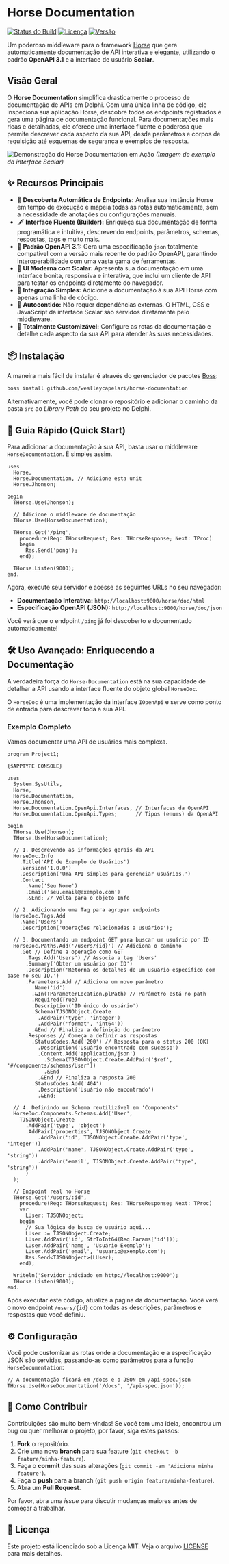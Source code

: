 # Horse Documentation

[![Status do Build](https://img.shields.io/github/actions/workflow/status/weslleycapelari/horse-documentation/ci.yml?branch=main&style=for-the-badge)](https://github.com/weslleycapelari/horse-documentation/actions)
[![Licença](https://img.shields.io/github/license/weslleycapelari/horse-documentation?style=for-the-badge)](LICENSE)
[![Versão](https://img.shields.io/github/v/release/weslleycapelari/horse-documentation?style=for-the-badge)](https://github.com/weslleycapelari/horse-documentation/releases)

Um poderoso middleware para o framework [Horse](https://github.com/HashLoad/horse) que gera automaticamente documentação de API interativa e elegante, utilizando o padrão **OpenAPI 3.1** e a interface de usuário **Scalar**.

## Visão Geral

O **Horse Documentation** simplifica drasticamente o processo de documentação de APIs em Delphi. Com uma única linha de código, ele inspeciona sua aplicação Horse, descobre todos os endpoints registrados e gera uma página de documentação funcional. Para documentações mais ricas e detalhadas, ele oferece uma interface fluente e poderosa que permite descrever cada aspecto da sua API, desde parâmetros e corpos de requisição até esquemas de segurança e exemplos de resposta.

![Demonstração do Horse Documentation em Ação](httpsd://raw.githubusercontent.com/weslleycapelari/horse-documentation/example.png)
*(Imagem de exemplo da interface Scalar)*

## ✨ Recursos Principais

*   🔎 **Descoberta Automática de Endpoints:** Analisa sua instância Horse em tempo de execução e mapeia todas as rotas automaticamente, sem a necessidade de anotações ou configurações manuais.
*   🖋️ **Interface Fluente (Builder):** Enriqueça sua documentação de forma programática e intuitiva, descrevendo endpoints, parâmetros, schemas, respostas, tags e muito mais.
*   📄 **Padrão OpenAPI 3.1:** Gera uma especificação `json` totalmente compatível com a versão mais recente do padrão OpenAPI, garantindo interoperabilidade com uma vasta gama de ferramentas.
*   🎨 **UI Moderna com Scalar:** Apresenta sua documentação em uma interface bonita, responsiva e interativa, que inclui um cliente de API para testar os endpoints diretamente do navegador.
*   🚀 **Integração Simples:** Adicione a documentação à sua API Horse com apenas uma linha de código.
*   🧩 **Autocontido:** Não requer dependências externas. O HTML, CSS e JavaScript da interface Scalar são servidos diretamente pelo middleware.
*   🔧 **Totalmente Customizável:** Configure as rotas da documentação e detalhe cada aspecto da sua API para atender às suas necessidades.

## 📦 Instalação

A maneira mais fácil de instalar é através do gerenciador de pacotes [Boss](https://github.com/HashLoad/boss):

```sh
boss install github.com/weslleycapelari/horse-documentation
```

Alternativamente, você pode clonar o repositório e adicionar o caminho da pasta `src` ao *Library Path* do seu projeto no Delphi.

## 🚀 Guia Rápido (Quick Start)

Para adicionar a documentação à sua API, basta usar o middleware `HorseDocumentation`. É simples assim.

```delphi
uses
  Horse,
  Horse.Documentation, // Adicione esta unit
  Horse.Jhonson;

begin
  THorse.Use(Jhonson);
  
  // Adicione o middleware de documentação
  THorse.Use(HorseDocumentation);

  THorse.Get('/ping',
    procedure(Req: THorseRequest; Res: THorseResponse; Next: TProc)
    begin
      Res.Send('pong');
    end);

  THorse.Listen(9000);
end.
```

Agora, execute seu servidor e acesse as seguintes URLs no seu navegador:

*   **Documentação Interativa:** `http://localhost:9000/horse/doc/html`
*   **Especificação OpenAPI (JSON):** `http://localhost:9000/horse/doc/json`

Você verá que o endpoint `/ping` já foi descoberto e documentado automaticamente!

## 🛠️ Uso Avançado: Enriquecendo a Documentação

A verdadeira força do `Horse-Documentation` está na sua capacidade de detalhar a API usando a interface fluente do objeto global `HorseDoc`.

O `HorseDoc` é uma implementação da interface `IOpenApi` e serve como ponto de entrada para descrever toda a sua API.

### Exemplo Completo

Vamos documentar uma API de usuários mais complexa.

```delphi
program Project1;

{$APPTYPE CONSOLE}

uses
  System.SysUtils,
  Horse,
  Horse.Documentation,
  Horse.Jhonson,
  Horse.Documentation.OpenApi.Interfaces, // Interfaces da OpenAPI
  Horse.Documentation.OpenApi.Types;      // Tipos (enums) da OpenAPI

begin
  THorse.Use(Jhonson);
  THorse.Use(HorseDocumentation);

  // 1. Descrevendo as informações gerais da API
  HorseDoc.Info
    .Title('API de Exemplo de Usuários')
    .Version('1.0.0')
    .Description('Uma API simples para gerenciar usuários.')
    .Contact
      .Name('Seu Nome')
      .Email('seu.email@exemplo.com')
      .&End; // Volta para o objeto Info

  // 2. Adicionando uma Tag para agrupar endpoints
  HorseDoc.Tags.Add
    .Name('Users')
    .Description('Operações relacionadas a usuários');

  // 3. Documentando um endpoint GET para buscar um usuário por ID
  HorseDoc.Paths.Add('/users/{id}') // Adiciona o caminho
    .Get // Define a operação como GET
      .Tags.Add('Users') // Associa a tag 'Users'
      .Summary('Obter um usuário por ID')
      .Description('Retorna os detalhes de um usuário específico com base no seu ID.')
      .Parameters.Add // Adiciona um novo parâmetro
        .Name('id')
        .&In(TParameterLocation.plPath) // Parâmetro está no path
        .Required(True)
        .Description('ID único do usuário')
        .Schema(TJSONObject.Create
          .AddPair('type', 'integer')
          .AddPair('format', 'int64'))
        .&End // Finaliza a definição do parâmetro
      .Responses // Começa a definir as respostas
        .StatusCodes.Add('200') // Resposta para o status 200 (OK)
          .Description('Usuário encontrado com sucesso')
          .Content.Add('application/json')
            .Schema(TJSONObject.Create.AddPair('$ref', '#/components/schemas/User'))
            .&End
          .&End // Finaliza a resposta 200
        .StatusCodes.Add('404')
          .Description('Usuário não encontrado')
          .&End;

  // 4. Definindo um Schema reutilizável em 'Components'
  HorseDoc.Components.Schemas.Add('User',
    TJSONObject.Create
      .AddPair('type', 'object')
      .AddPair('properties', TJSONObject.Create
          .AddPair('id', TJSONObject.Create.AddPair('type', 'integer'))
          .AddPair('name', TJSONObject.Create.AddPair('type', 'string'))
          .AddPair('email', TJSONObject.Create.AddPair('type', 'string'))
      )
  );

  // Endpoint real no Horse
  THorse.Get('/users/:id',
    procedure(Req: THorseRequest; Res: THorseResponse; Next: TProc)
    var
      LUser: TJSONObject;
    begin
      // Sua lógica de busca de usuário aqui...
      LUser := TJSONObject.Create;
      LUser.AddPair('id', StrToInt64(Req.Params['id']));
      LUser.AddPair('name', 'Usuário Exemplo');
      LUser.AddPair('email', 'usuario@exemplo.com');
      Res.Send<TJSONObject>(LUser);
    end);

  Writeln('Servidor iniciado em http://localhost:9000');
  THorse.Listen(9000);
end.

```

Após executar este código, atualize a página da documentação. Você verá o novo endpoint `/users/{id}` com todas as descrições, parâmetros e respostas que você definiu.

## ⚙️ Configuração

Você pode customizar as rotas onde a documentação e a especificação JSON são servidas, passando-as como parâmetros para a função `HorseDocumentation`:

```delphi
// A documentação ficará em /docs e o JSON em /api-spec.json
THorse.Use(HorseDocumentation('/docs', '/api-spec.json'));
```

## 🤝 Como Contribuir

Contribuições são muito bem-vindas! Se você tem uma ideia, encontrou um bug ou quer melhorar o projeto, por favor, siga estes passos:

1.  **Fork** o repositório.
2.  Crie uma nova **branch** para sua feature (`git checkout -b feature/minha-feature`).
3.  Faça o **commit** das suas alterações (`git commit -am 'Adiciona minha feature'`).
4.  Faça o **push** para a branch (`git push origin feature/minha-feature`).
5.  Abra um **Pull Request**.

Por favor, abra uma *issue* para discutir mudanças maiores antes de começar a trabalhar.

## 📄 Licença

Este projeto está licenciado sob a Licença MIT. Veja o arquivo [LICENSE](LICENSE) para mais detalhes.